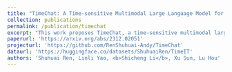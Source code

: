 ```yaml
---
title: "TimeChat: A Time-sensitive Multimodal Large Language Model for Long Video Understanding"
collection: publications
permalink: /publication/timechat
excerpt: "This work proposes TimeChat, a time-sensitive multimodal large language model specifically designed for long video understanding. Our model incorporates two key architectural contributions: (1) a timestamp-aware frame encoder that binds visual content with the timestamp of each frame, and (2) a sliding video Q-Former that produces a video token sequence of varying lengths to accommodate videos of various durations. Additionally, we construct an instruction-tuning dataset, encompassing 6 tasks and a total of 125K instances, to further enhance TimeChat's instruction-following performance. Experiment results across various video understanding tasks, such as dense captioning, temporal grounding, and highlight detection, demonstrate TimeChat's strong zero-shot temporal localization and reasoning capabilities. For example, it achieves +9.2 F1 score and +2.8 CIDEr on YouCook2, +5.8 HIT@1 on QVHighlights, and +27.5 R@1 (IoU=0.5) on Charades-STA, compared to state-of-the-art video large language models, holding the potential to serve as a versatile video assistant for long-form video comprehension tasks and satisfy realistic user requirements."
paperurl: 'https://arxiv.org/abs/2312.02051'
projecturl: 'https://github.com/RenShuhuai-Andy/TimeChat'
dataurl: 'https://huggingface.co/datasets/ShuhuaiRen/TimeIT'
authors: 'Shuhuai Ren, Linli Yao, <b>Shicheng Li</b>, Xu Sun, Lu Hou'
---
```

